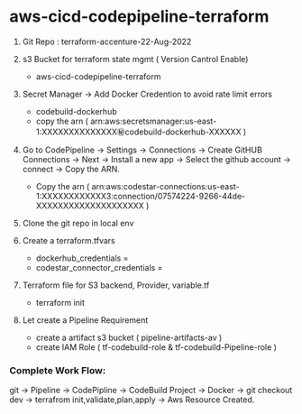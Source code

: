 # aws-cicd-codepipeline-terraform


1. Git Repo :  terraform-accenture-22-Aug-2022 
2. s3 Bucket for terraform state mgmt ( Version Cantrol Enable) 
   -  aws-cicd-codepipeline-terraform
3. Secret Manager -> Add Docker Credention to avoid rate limit errors 
   - codebuild-dockerhub
   - copy the arn ( arn:aws:secretsmanager:us-east-1:XXXXXXXXXXXXXX:secret:codebuild-dockerhub-XXXXXX ) 
   
4. Go to CodePipeline -> Settings -> Connections -> Create GitHUB Connections -> Next -> Install a new app -> Select the github account -> connect -> Copy the ARN. 
   - Copy the arn (  arn:aws:codestar-connections:us-east-1:XXXXXXXXXXXX3:connection/07574224-9266-44de-XXXXXXXXXXXXXXXXXXXX )
   
5. Clone the git repo in local env 
6. Create a terraform.tfvars   
     - dockerhub_credentials =
	 - codestar_connector_credentials = 
	 
7. Terraform file for S3 backend, Provider, variable.tf 
     - terraform init 
	 
8. Let create a Pipeline Requirement 
     - create a artifact s3 bucket ( pipeline-artifacts-av ) 
	 - create IAM Role ( tf-codebuild-role & tf-codebuild-Pipeline-role ) 
	 


### Complete Work Flow: 

git -> Pipeline -> CodePipline -> CodeBuild Project -> Docker -> git checkout dev -> terrafrom init,validate,plan,apply -> Aws Resource Created. 
